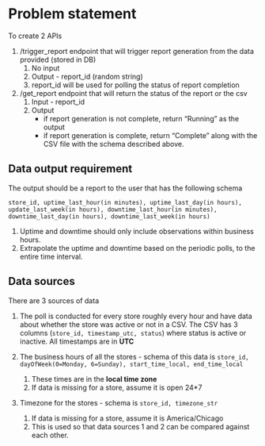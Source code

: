 # Problem statement

To create 2 APIs

1. /trigger_report endpoint that will trigger report generation from the data provided (stored in DB)
   1. No input
   2. Output - report_id (random string)
   3. report_id will be used for polling the status of report completion
2. /get_report endpoint that will return the status of the report or the csv
   1. Input - report_id
   2. Output
      - if report generation is not complete, return “Running” as the output
      - if report generation is complete, return “Complete” along with the CSV file with the schema described above.

## Data output requirement

The output should be a report to the user that has the following schema

`store_id, uptime_last_hour(in minutes), uptime_last_day(in hours), update_last_week(in hours), downtime_last_hour(in minutes), downtime_last_day(in hours), downtime_last_week(in hours)`

1. Uptime and downtime should only include observations within business hours.
2. Extrapolate the uptime and downtime based on the periodic polls, to the entire time interval.

## Data sources

There are 3 sources of data

1. The poll is conducted for every store roughly every hour and have data about whether the store was active or not in a CSV. The CSV has 3 columns (`store_id, timestamp_utc, status`) where status is active or inactive. All timestamps are in **UTC**

2. The business hours of all the stores - schema of this data is `store_id, dayOfWeek(0=Monday, 6=Sunday), start_time_local, end_time_local`

   1. These times are in the **local time zone**
   2. If data is missing for a store, assume it is open 24\*7

3. Timezone for the stores - schema is `store_id, timezone_str`
   1. If data is missing for a store, assume it is America/Chicago
   2. This is used so that data sources 1 and 2 can be compared against each other.

